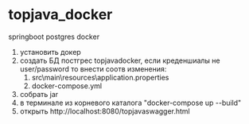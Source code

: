 # topjava_docker
springboot postgres docker
1. установить докер
2. создать БД постгрес topjavadocker, если креденшиалы не user/password то внести соотв изменения:  
   1. src\main\resources\application.properties  
   1. docker-compose.yml  
3. собрать jar 
4. в терминале из корневого каталога "docker-compose up --build"
5. открыть http://localhost:8080/topjavaswagger.html
